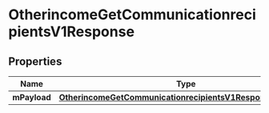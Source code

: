 
# OtherincomeGetCommunicationrecipientsV1Response

## Properties
| Name | Type | Description | Notes |
| ------------ | ------------- | ------------- | ------------- |
| **mPayload** | [**OtherincomeGetCommunicationrecipientsV1ResponseMPayload**](OtherincomeGetCommunicationrecipientsV1ResponseMPayload.md) |  |  |



